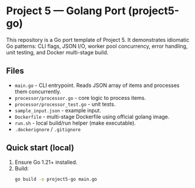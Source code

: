 # Project 5 — Golang Port (project5-go)

This repository is a Go port template of Project 5. It demonstrates idiomatic Go patterns: CLI flags, JSON I/O, worker pool concurrency, error handling, unit testing, and Docker multi-stage build.

## Files
- `main.go` - CLI entrypoint. Reads JSON array of items and processes them concurrently.
- `processor/processor.go` - core logic to process items.
- `processor/processor_test.go` - unit tests.
- `sample_input.json` - example input.
- `Dockerfile` - multi-stage Dockerfile using official golang image.
- `run.sh` - local build/run helper (make executable).
- `.dockerignore` / `.gitignore`

## Quick start (local)
1. Ensure Go 1.21+ installed.
2. Build:
   ```bash
   go build -o project5-go main.go
